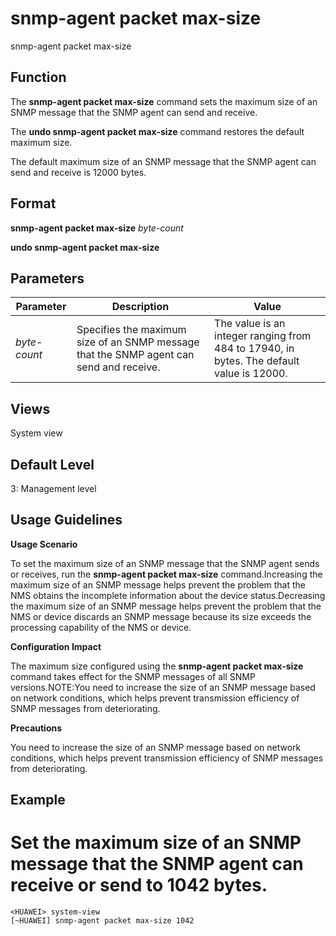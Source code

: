 snmp-agent packet max-size
==========================

snmp-agent packet max-size

Function
--------



The **snmp-agent packet max-size** command sets the maximum size of an SNMP message that the SNMP agent can send and receive.

The **undo snmp-agent packet max-size** command restores the default maximum size.



The default maximum size of an SNMP message that the SNMP agent can send and receive is 12000 bytes.


Format
------

**snmp-agent packet max-size** *byte-count*

**undo snmp-agent packet max-size**


Parameters
----------

| Parameter | Description | Value |
| --- | --- | --- |
| *byte-count* | Specifies the maximum size of an SNMP message that the SNMP agent can send and receive. | The value is an integer ranging from 484 to 17940, in bytes. The default value is 12000. |



Views
-----

System view


Default Level
-------------

3: Management level


Usage Guidelines
----------------

**Usage Scenario**

To set the maximum size of an SNMP message that the SNMP agent sends or receives, run the **snmp-agent packet max-size** command.Increasing the maximum size of an SNMP message helps prevent the problem that the NMS obtains the incomplete information about the device status.Decreasing the maximum size of an SNMP message helps prevent the problem that the NMS or device discards an SNMP message because its size exceeds the processing capability of the NMS or device.

**Configuration Impact**

The maximum size configured using the **snmp-agent packet max-size** command takes effect for the SNMP messages of all SNMP versions.NOTE:You need to increase the size of an SNMP message based on network conditions, which helps prevent transmission efficiency of SNMP messages from deteriorating.

**Precautions**

You need to increase the size of an SNMP message based on network conditions, which helps prevent transmission efficiency of SNMP messages from deteriorating.


Example
-------

# Set the maximum size of an SNMP message that the SNMP agent can receive or send to 1042 bytes.
```
<HUAWEI> system-view
[~HUAWEI] snmp-agent packet max-size 1042

```